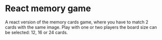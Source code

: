 # React memory game

A react version of the memory cards game, where you have to match 2 cards with the same image.
Play with one or two players the board size can be selected: 12, 16 or 24 cards.
